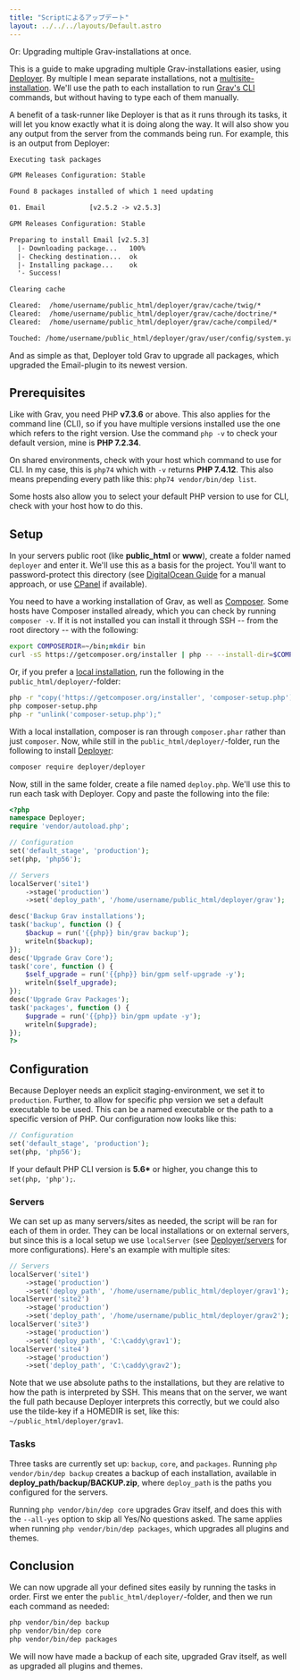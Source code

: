 ```yaml
---
title: "Scriptによるアップデート"
layout: ../../../layouts/Default.astro
---
```


Or: Upgrading multiple Grav-installations at once.

This is a guide to make upgrading multiple Grav-installations easier, using [Deployer](https://deployer.org/). By multiple I mean separate installations, not a [multisite-installation](../../08./advanced/05.multisite-setup/). We'll use the path to each installation to run [Grav's CLI](../02.grav-cli/) commands, but without having to type each of them manually.

A benefit of a task-runner like Deployer is that as it runs through its tasks, it will let you know exactly what it is doing along the way. It will also show you any output from the server from the commands being run. For example, this is an output from Deployer:

```txt
Executing task packages

GPM Releases Configuration: Stable

Found 8 packages installed of which 1 need updating

01. Email           [v2.5.2 -> v2.5.3]

GPM Releases Configuration: Stable

Preparing to install Email [v2.5.3]
  |- Downloading package...   100%
  |- Checking destination...  ok
  |- Installing package...    ok
  '- Success!

Clearing cache

Cleared:  /home/username/public_html/deployer/grav/cache/twig/*
Cleared:  /home/username/public_html/deployer/grav/cache/doctrine/*
Cleared:  /home/username/public_html/deployer/grav/cache/compiled/*

Touched: /home/username/public_html/deployer/grav/user/config/system.yaml
```

And as simple as that, Deployer told Grav to upgrade all packages, which upgraded the Email-plugin to its newest version.

## Prerequisites

Like with Grav, you need PHP **v7.3.6** or above. This also applies for the command line (CLI), so if you have multiple versions installed use the one which refers to the right version. Use the command `php -v` to check your default version, mine is **PHP 7.2.34**.

On shared environments, check with your host which command to use for CLI. In my case, this is `php74` which with `-v` returns **PHP 7.4.12**. This also means prepending every path like this: `php74 vendor/bin/dep list`.

Some hosts also allow you to select your default PHP version to use for CLI, check with your host how to do this.

## Setup

In your servers public root (like **public_html** or **www**), create a folder named `deployer` and enter it. We'll use this as a basis for the project. You'll want to password-protect this directory (see [DigitalOcean Guide](https://www.digitalocean.com/community/tutorials/how-to-set-up-password-authentication-with-apache-on-ubuntu-14-04) for a manual approach, or use [CPanel](https://www.siteground.com/tutorials/cpanel/pass_protected_directories.htm) if available).

You need to have a working installation of Grav, as well as [Composer](https://getcomposer.org/). Some hosts have Composer installed already, which you can check by running `composer -v`. If it is not installed you can install it through SSH -- from the root directory -- with the following:

```bash
export COMPOSERDIR=~/bin;mkdir bin
curl -sS https://getcomposer.org/installer | php -- --install-dir=$COMPOSERDIR --filename=composer
```

Or, if you prefer a [local installation](https://getcomposer.org/download/), run the following in the `public_html/deployer/`-folder:

```bash
php -r "copy('https://getcomposer.org/installer', 'composer-setup.php');"
php composer-setup.php
php -r "unlink('composer-setup.php');"
```

With a local installation, composer is ran through `composer.phar` rather than just `composer`. Now, while still in the `public_html/deployer/`-folder, run the following to install [Deployer](https://deployer.org/docs/installation):

```bash
composer require deployer/deployer
```

Now, still in the same folder, create a file named `deploy.php`. We'll use this to run each task with Deployer. Copy and paste the following into the file:

```php
<?php
namespace Deployer;
require 'vendor/autoload.php';

// Configuration
set('default_stage', 'production');
set(php, 'php56');

// Servers
localServer('site1')
	->stage('production')
	->set('deploy_path', '/home/username/public_html/deployer/grav');

desc('Backup Grav installations');
task('backup', function () {
	$backup = run('{{php}} bin/grav backup');
	writeln($backup);
});
desc('Upgrade Grav Core');
task('core', function () {
	$self_upgrade = run('{{php}} bin/gpm self-upgrade -y');
	writeln($self_upgrade);
});
desc('Upgrade Grav Packages');
task('packages', function () {
	$upgrade = run('{{php}} bin/gpm update -y');
	writeln($upgrade);
});
?>
```

## Configuration

Because Deployer needs an explicit staging-environment, we set it to `production`. Further, to allow for specific php version we set a default executable to be used. This can be a named executable or the path to a specific version of PHP. Our configuration now looks like this:

```php
// Configuration
set('default_stage', 'production');
set(php, 'php56');
```

If your default PHP CLI version is **5.6\*** or higher, you change this to `set(php, 'php');`.

### Servers

We can set up as many servers/sites as needed, the script will be ran for each of them in order. They can be local installations or on external servers, but since this is a local setup we use `localServer` (see [Deployer/servers](https://deployer.org/docs/servers) for more configurations). Here's an example with multiple sites:

```php
// Servers
localServer('site1')
	->stage('production')
	->set('deploy_path', '/home/username/public_html/deployer/grav1');
localServer('site2')
	->stage('production')
	->set('deploy_path', '/home/username/public_html/deployer/grav2');
localServer('site3')
	->stage('production')
	->set('deploy_path', 'C:\caddy\grav1');
localServer('site4')
	->stage('production')
	->set('deploy_path', 'C:\caddy\grav2');
```

Note that we use absolute paths to the installations, but they are relative to how the path is interpreted by SSH. This means that on the server, we want the full path because Deployer interprets this correctly, but we could also use the tilde-key if a HOMEDIR is set, like this: `~/public_html/deployer/grav1`.

### Tasks

Three tasks are currently set up: `backup`, `core`, and `packages`. Running `php vendor/bin/dep backup` creates a backup of each installation, available in **deploy_path/backup/BACKUP.zip**, where `deploy_path` is the paths you configured for the servers.

Running `php vendor/bin/dep core` upgrades Grav itself, and does this with the `--all-yes` option to skip all Yes/No questions asked. The same applies when running `php vendor/bin/dep packages`, which upgrades all plugins and themes.

## Conclusion

We can now upgrade all your defined sites easily by running the tasks in order. First we enter the `public_html/deployer/`-folder, and then we run each command as needed:

```bash
php vendor/bin/dep backup
php vendor/bin/dep core
php vendor/bin/dep packages
```

We will now have made a backup of each site, upgraded Grav itself, as well as upgraded all plugins and themes.

